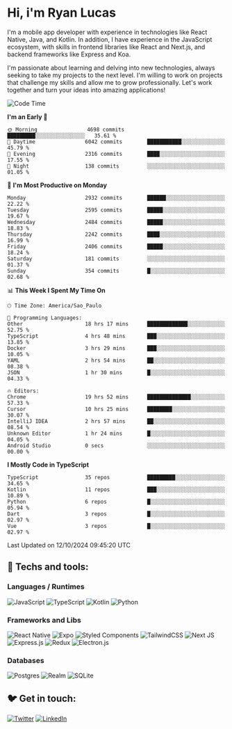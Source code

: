 # Hi, i'm Ryan Lucas

I'm a mobile app developer with experience in technologies like React Native, Java, and Kotlin.
In addition, I have experience in the JavaScript ecosystem, with skills in frontend libraries like React and Next.js, and backend frameworks like Express and Koa.

I'm passionate about learning and delving into new technologies, always seeking to take my projects to the next level. I'm willing to work on projects that challenge my skills and allow me to grow professionally. Let's work together and turn your ideas into amazing applications!


<!--START_SECTION:waka-->
![Code Time](http://img.shields.io/badge/Code%20Time-648%20hrs%2017%20mins-blue)

**I'm an Early 🐤** 

```text
🌞 Morning                4698 commits        █████████░░░░░░░░░░░░░░░░   35.61 % 
🌆 Daytime                6042 commits        ███████████░░░░░░░░░░░░░░   45.79 % 
🌃 Evening                2316 commits        ████░░░░░░░░░░░░░░░░░░░░░   17.55 % 
🌙 Night                  138 commits         ░░░░░░░░░░░░░░░░░░░░░░░░░   01.05 % 
```
📅 **I'm Most Productive on Monday** 

```text
Monday                   2932 commits        ██████░░░░░░░░░░░░░░░░░░░   22.22 % 
Tuesday                  2595 commits        █████░░░░░░░░░░░░░░░░░░░░   19.67 % 
Wednesday                2484 commits        █████░░░░░░░░░░░░░░░░░░░░   18.83 % 
Thursday                 2242 commits        ████░░░░░░░░░░░░░░░░░░░░░   16.99 % 
Friday                   2406 commits        █████░░░░░░░░░░░░░░░░░░░░   18.24 % 
Saturday                 181 commits         ░░░░░░░░░░░░░░░░░░░░░░░░░   01.37 % 
Sunday                   354 commits         █░░░░░░░░░░░░░░░░░░░░░░░░   02.68 % 
```


📊 **This Week I Spent My Time On** 

```text
🕑︎ Time Zone: America/Sao_Paulo

💬 Programming Languages: 
Other                    18 hrs 17 mins      █████████████░░░░░░░░░░░░   52.75 % 
TypeScript               4 hrs 48 mins       ███░░░░░░░░░░░░░░░░░░░░░░   13.85 % 
Docker                   3 hrs 29 mins       ███░░░░░░░░░░░░░░░░░░░░░░   10.05 % 
YAML                     2 hrs 54 mins       ██░░░░░░░░░░░░░░░░░░░░░░░   08.38 % 
JSON                     1 hr 30 mins        █░░░░░░░░░░░░░░░░░░░░░░░░   04.33 % 

🔥 Editors: 
Chrome                   19 hrs 52 mins      ██████████████░░░░░░░░░░░   57.33 % 
Cursor                   10 hrs 25 mins      ████████░░░░░░░░░░░░░░░░░   30.07 % 
IntelliJ IDEA            2 hrs 57 mins       ██░░░░░░░░░░░░░░░░░░░░░░░   08.54 % 
Unknown Editor           1 hr 24 mins        █░░░░░░░░░░░░░░░░░░░░░░░░   04.05 % 
Android Studio           0 secs              ░░░░░░░░░░░░░░░░░░░░░░░░░   00.00 % 
```

**I Mostly Code in TypeScript** 

```text
TypeScript               35 repos            █████████░░░░░░░░░░░░░░░░   34.65 % 
Kotlin                   11 repos            ███░░░░░░░░░░░░░░░░░░░░░░   10.89 % 
Python                   6 repos             █░░░░░░░░░░░░░░░░░░░░░░░░   05.94 % 
Dart                     3 repos             █░░░░░░░░░░░░░░░░░░░░░░░░   02.97 % 
Vue                      3 repos             █░░░░░░░░░░░░░░░░░░░░░░░░   02.97 % 
```




 Last Updated on 12/10/2024 09:45:20 UTC
<!--END_SECTION:waka-->

## 🔧 Techs and tools: 

### Languages / Runtimes
![JavaScript](https://img.shields.io/badge/javascript-%23323330.svg?style=for-the-badge&logo=javascript&logoColor=%23F7DF1E)
![TypeScript](https://img.shields.io/badge/typescript-%23007ACC.svg?style=for-the-badge&logo=typescript&logoColor=white)
![Kotlin](https://img.shields.io/badge/kotlin-%230095D5.svg?style=for-the-badge&logo=kotlin&logoColor=white) ![Python](https://img.shields.io/badge/python-3670A0?style=for-the-badge&logo=python&logoColor=ffdd54)

### Frameworks and Libs
![React Native](https://img.shields.io/badge/react_native-%2320232a.svg?style=for-the-badge&logo=react&logoColor=%2361DAFB)
![Expo](https://img.shields.io/badge/expo-1C1E24?style=for-the-badge&logo=expo&logoColor=#D04A37)
![Styled Components](https://img.shields.io/badge/styled--components-DB7093?style=for-the-badge&logo=styled-components&logoColor=white)
![TailwindCSS](https://img.shields.io/badge/tailwindcss-%2338B2AC.svg?style=for-the-badge&logo=tailwind-css&logoColor=white)
![Next JS](https://img.shields.io/badge/Next-black?style=for-the-badge&logo=next.js&logoColor=white)
![Express.js](https://img.shields.io/badge/express.js-%23404d59.svg?style=for-the-badge&logo=express&logoColor=%2361DAFB)
![Redux](https://img.shields.io/badge/redux-%23593d88.svg?style=for-the-badge&logo=redux&logoColor=white)
![Electron.js](https://img.shields.io/badge/Electron-191970?style=for-the-badge&logo=Electron&logoColor=white)

### Databases
![Postgres](https://img.shields.io/badge/postgres-%23316192.svg?style=for-the-badge&logo=postgresql&logoColor=white)
![Realm](https://img.shields.io/badge/Realm-39477F?style=for-the-badge&logo=realm&logoColor=white)
![SQLite](https://img.shields.io/badge/sqlite-%2307405e.svg?style=for-the-badge&logo=sqlite&logoColor=white)

## 🐦 Get in touch:

[![Twitter](https://img.shields.io/badge/Twitter-%231DA1F2.svg?style=for-the-badge&logo=Twitter&logoColor=white)](https://twitter.com/ryangst_)
[![LinkedIn](https://img.shields.io/badge/linkedin-%230077B5.svg?style=for-the-badge&logo=linkedin&logoColor=white)](https://www.linkedin.com/in/ryan-lucas-machado/)
